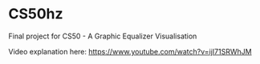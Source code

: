 # CS50hz
Final project for CS50 - A Graphic Equalizer Visualisation

Video explanation here:
https://www.youtube.com/watch?v=ijI71SRWhJM
